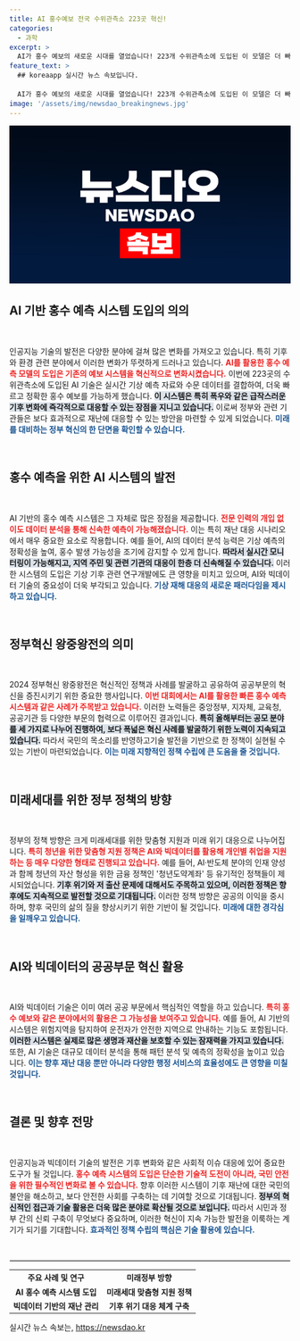 ```yaml
---
title: AI 홍수예보 전국 수위관측소 223곳 혁신!
categories:
  - 과학
excerpt: >
  AI가 홍수 예보의 새로운 시대를 열었습니다! 223개 수위관측소에 도입된 이 모델은 더 빠르고 정확한 예보를 가능하게 하여 기후 위기에 대응하는 정부 혁신을 이끌고 있습니다.
feature_text: >
  ## koreaapp 실시간 뉴스 속보입니다.

  AI가 홍수 예보의 새로운 시대를 열었습니다! 223개 수위관측소에 도입된 이 모델은 더 빠르고 정확한 예보를 가능하게 하여 기후 위기에 대응하는 정부 혁신을 이끌고 있습니다.
image: '/assets/img/newsdao_breakingnews.jpg'
---
```


<p><img src="/assets/img/newsdao_breakingnews.jpg" alt="koreaapp 속보" /></p>

<h2 data-ke-size="size26">AI 기반 홍수 예측 시스템 도입의 의의</h2>

<p data-ke-size="size16">&nbsp;</p>

<p>인공지능 기술의 발전은 다양한 분야에 걸쳐 많은 변화를 가져오고 있습니다. 특히 기후와 환경 관련 분야에서 이러한 변화가 뚜렷하게 드러나고 있습니다. <b><span style="color: #ee2323;">AI를 활용한 홍수 예측 모델의 도입은 기존의 예보 시스템을 혁신적으로 변화시켰습니다.</span></b> 이번에 223곳의 수위관측소에 도입된 AI 기술은 실시간 기상 예측 자료와 수문 데이터를 결합하여, 더욱 빠르고 정확한 홍수 예보를 가능하게 했습니다. <b><span style="background-color: #21538527;">이 시스템은 특히 폭우와 같은 급작스러운 기후 변화에 즉각적으로 대응할 수 있는 장점을 지니고 있습니다.</span></b> 이로써 정부와 관련 기관들은 보다 효과적으로 재난에 대응할 수 있는 방안을 마련할 수 있게 되었습니다. <b><span style="color: #1a5490;">미래를 대비하는 정부 혁신의 한 단면을 확인할 수 있습니다.</span></b></p>

<p data-ke-size="size16">&nbsp;</p>

<h2 data-ke-size="size26">홍수 예측을 위한 AI 시스템의 발전</h2>

<p data-ke-size="size16">&nbsp;</p>

<p>AI 기반의 홍수 예측 시스템은 그 자체로 많은 장점을 제공합니다. <b><span style="color: #ee2323;">전문 인력의 개입 없이도 데이터 분석을 통해 신속한 예측이 가능해졌습니다.</span></b> 이는 특히 재난 대응 시나리오에서 매우 중요한 요소로 작용합니다. 예를 들어, AI의 데이터 분석 능력은 기상 예측의 정확성을 높여, 홍수 발생 가능성을 조기에 감지할 수 있게 합니다. <b><span style="background-color: #21538527;">따라서 실시간 모니터링이 가능해지고, 지역 주민 및 관련 기관의 대응이 한층 더 신속해질 수 있습니다.</span></b> 이러한 시스템의 도입은 기상 기후 관련 연구개발에도 큰 영향을 미치고 있으며, AI와 빅데이터 기술의 중요성이 더욱 부각되고 있습니다. <b><span style="color: #1a5490;">기상 재해 대응의 새로운 패러다임을 제시하고 있습니다.</span></b></p>

<p data-ke-size="size16">&nbsp;</p>

<h2 data-ke-size="size26">정부혁신 왕중왕전의 의미</h2>

<p data-ke-size="size16">&nbsp;</p>

<p>2024 정부혁신 왕중왕전은 혁신적인 정책과 사례를 발굴하고 공유하여 공공부문의 혁신을 증진시키기 위한 중요한 행사입니다. <b><span style="color: #ee2323;">이번 대회에서는 AI를 활용한 빠른 홍수 예측 시스템과 같은 사례가 주목받고 있습니다.</span></b> 이러한 노력들은 중앙정부, 지자체, 교육청, 공공기관 등 다양한 부문의 협력으로 이루어진 결과입니다. <b><span style="background-color: #21538527;">특히 올해부터는 공모 분야를 세 가지로 나누어 진행하여, 보다 폭넓은 혁신 사례를 발굴하기 위한 노력이 지속되고 있습니다.</span></b> 따라서 국민의 목소리를 반영하고기술 발전을 기반으로 한 정책이 실현될 수 있는 기반이 마련되었습니다. <b><span style="color: #1a5490;">이는 미래 지향적인 정책 수립에 큰 도움을 줄 것입니다.</span></b></p>

<p data-ke-size="size16">&nbsp;</p>

<h2 data-ke-size="size26">미래세대를 위한 정부 정책의 방향</h2>

<p data-ke-size="size16">&nbsp;</p>

<p>정부의 정책 방향은 크게 미래세대를 위한 맞춤형 지원과 미래 위기 대응으로 나누어집니다. <b><span style="color: #ee2323;">특히 청년을 위한 맞춤형 지원 정책은 AI와 빅데이터를 활용해 개인별 취업을 지원하는 등 매우 다양한 형태로 진행되고 있습니다.</span></b> 예를 들어, AI·반도체 분야의 인재 양성과 함께 청년의 자산 형성을 위한 금융 정책인 '청년도약계좌' 등 유기적인 정책들이 제시되었습니다. <b><span style="background-color: #21538527;">기후 위기와 저 출산 문제에 대해서도 주목하고 있으며, 이러한 정책은 향후에도 지속적으로 발전할 것으로 기대됩니다.</span></b> 이러한 정책 방향은 공공의 이익을 중시하며, 향후 국민의 삶의 질을 향상시키기 위한 기반이 될 것입니다. <b><span style="color: #1a5490;">미래에 대한 경각심을 일깨우고 있습니다.</span></b></p>

<p data-ke-size="size16">&nbsp;</p>

<h2 data-ke-size="size26">AI와 빅데이터의 공공부문 혁신 활용</h2>

<p data-ke-size="size16">&nbsp;</p>

<p>AI와 빅데이터 기술은 이미 여러 공공 부문에서 핵심적인 역할을 하고 있습니다. <b><span style="color: #ee2323;">특히 홍수 예보와 같은 분야에서의 활용은 그 가능성을 보여주고 있습니다.</span></b> 예를 들어, AI 기반의 시스템은 위험지역을 탐지하여 운전자가 안전한 지역으로 안내하는 기능도 포함됩니다. <b><span style="background-color: #21538527;">이러한 시스템은 실제로 많은 생명과 재산을 보호할 수 있는 잠재력을 가지고 있습니다.</span></b> 또한, AI 기술은 대규모 데이터 분석을 통해 패턴 분석 및 예측의 정확성을 높이고 있습니다. <b><span style="color: #1a5490;">이는 향후 재난 대응 뿐만 아니라 다양한 행정 서비스의 효율성에도 큰 영향을 미칠 것입니다.</span></b></p>

<p data-ke-size="size16">&nbsp;</p>

<h2 data-ke-size="size26">결론 및 향후 전망</h2>

<p data-ke-size="size16">&nbsp;</p>

<p>인공지능과 빅데이터 기술의 발전은 기후 변화와 같은 사회적 이슈 대응에 있어 중요한 도구가 될 것입니다. <b><span style="color: #ee2323;">홍수 예측 시스템의 도입은 단순한 기술적 도전이 아니라, 국민 안전을 위한 필수적인 변화로 볼 수 있습니다.</span></b> 향후 이러한 시스템이 기후 재난에 대한 국민의 불안을 해소하고, 보다 안전한 사회를 구축하는 데 기여할 것으로 기대됩니다. <b><span style="background-color: #21538527;">정부의 혁신적인 접근과 기술 활용은 더욱 많은 분야로 확산될 것으로 보입니다.</span></b> 따라서 시민과 정부 간의 신뢰 구축이 무엇보다 중요하며, 이러한 혁신이 지속 가능한 발전을 이룩하는 계기가 되기를 기대합니다. <b><span style="color: #1a5490;">효과적인 정책 수립의 핵심은 기술 활용에 있습니다.</span></b></p>

<p data-ke-size="size16">&nbsp;</p>

<hr style="border: 1px solid #ddd;">

<table style="width:100%;">
  <tr>
    <th style="text-align: center;">주요 사례 및 연구</th>
    <th style="text-align: center;">미래정부 방향</th>
  </tr>
  <tr>
    <td style="text-align: center; height: 17px;"><b>AI 홍수 예측 시스템 도입</b></td>
    <td style="text-align: center; height: 17px;"><b>미래세대 맞춤형 지원 정책</b></td>
  </tr>
  <tr>
    <td style="text-align: center; height: 17px;"><b>빅데이터 기반의 재난 관리</b></td>
    <td style="text-align: center; height: 17px;"><b>기후 위기 대응 체계 구축</b></td>
  </tr>
</table>
실시간 뉴스 속보는, <a href="https://newsdao.kr" rel="dofollow">https://newsdao.kr</a>


